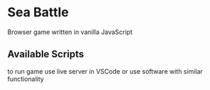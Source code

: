 # Sea Battle

Browser game written in vanilla JavaScript

## Available Scripts


to run game use live server in VSCode or use software with similar functionality

